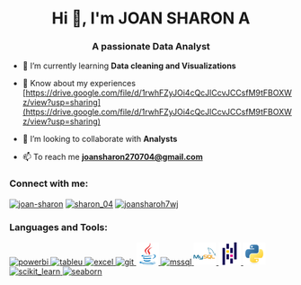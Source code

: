 <h1 align="center">Hi 👋, I'm JOAN SHARON A</h1>
<h3 align="center">A passionate Data Analyst</h3>

- 🌱 I’m currently learning **Data cleaning and Visualizations**

- 📄 Know about my experiences [https://drive.google.com/file/d/1rwhFZyJOi4cQcJlCcvJCCsfM9tFBOXWz/view?usp=sharing](https://drive.google.com/file/d/1rwhFZyJOi4cQcJlCcvJCCsfM9tFBOXWz/view?usp=sharing)

- 🤝 I’m looking to collaborate with **Analysts**

- 📫 To reach me **joansharon270704@gmail.com**

<h3 align="left">Connect with me:</h3>
<p align="left">
<a href="https://linkedin.com/in/joan-sharon" target="blank"><img align="center" src="https://raw.githubusercontent.com/rahuldkjain/github-profile-readme-generator/master/src/images/icons/Social/linked-in-alt.svg" alt="joan-sharon" height="30" width="40" /></a>
<a href="https://www.leetcode.com/sharon_04" target="blank"><img align="center" src="https://raw.githubusercontent.com/rahuldkjain/github-profile-readme-generator/master/src/images/icons/Social/leet-code.svg" alt="sharon_04" height="30" width="40" /></a>
<a href="https://auth.geeksforgeeks.org/user/joansharoh7wj" target="blank"><img align="center" src="https://raw.githubusercontent.com/rahuldkjain/github-profile-readme-generator/master/src/images/icons/Social/geeks-for-geeks.svg" alt="joansharoh7wj" height="30" width="40" /></a>
</p>

<h3 align="left">Languages and Tools:</h3>
<p align="left"> <a href="https://www.datacamp.com/blog/all-about-power-bi" target="_blank" rel="noreferrer"> <img src="https://images.datacamp.com/image/upload/v1724169856/image_ff55d03003.png" alt="powerbi" width="40" height="40"/> </a><a href="<a href="https://www.selectdistinct.co.uk/business-analytics-technologies/tableau-overview/" target="_blank" rel="noreferrer"> <img src="https://www.selectdistinct.co.uk/wp-content/uploads/2023/03/Tableau-logo-removebg-preview.png" alt="tableu" width="40" height="40"/> </a><a href="https://www.veryicon.com/icons/application/skills-section/microsoft-excel-10.html" rel="noreferrer"> <img src="https://icons.veryicon.com/png/o/application/skills-section/microsoft-excel-10.png" alt="excel" width="40" height="40"/> </a><a href="https://git-scm.com/" target="_blank" rel="noreferrer"> <img src="https://www.vectorlogo.zone/logos/git-scm/git-scm-icon.svg" alt="git" width="40" height="40"/> </a> <a href="https://www.java.com" target="_blank" rel="noreferrer"> <img src="https://raw.githubusercontent.com/devicons/devicon/master/icons/java/java-original.svg" alt="java" width="40" height="40"/> </a> <a href="https://www.microsoft.com/en-us/sql-server" target="_blank" rel="noreferrer"> <img src="https://www.svgrepo.com/show/303229/microsoft-sql-server-logo.svg" alt="mssql" width="40" height="40"/> </a> <a href="https://www.mysql.com/" target="_blank" rel="noreferrer"> <img src="https://raw.githubusercontent.com/devicons/devicon/master/icons/mysql/mysql-original-wordmark.svg" alt="mysql" width="40" height="40"/> </a> <a href="https://pandas.pydata.org/" target="_blank" rel="noreferrer"> <img src="https://raw.githubusercontent.com/devicons/devicon/2ae2a900d2f041da66e950e4d48052658d850630/icons/pandas/pandas-original.svg" alt="pandas" width="40" height="40"/> </a> <a href="https://www.python.org" target="_blank" rel="noreferrer"> <img src="https://raw.githubusercontent.com/devicons/devicon/master/icons/python/python-original.svg" alt="python" width="40" height="40"/> </a> <a href="https://scikit-learn.org/" target="_blank" rel="noreferrer"> <img src="https://upload.wikimedia.org/wikipedia/commons/0/05/Scikit_learn_logo_small.svg" alt="scikit_learn" width="40" height="40"/> </a> <a href="https://seaborn.pydata.org/" target="_blank" rel="noreferrer"> <img src="https://seaborn.pydata.org/_images/logo-mark-lightbg.svg" alt="seaborn" width="40" height="40"/> </a> </p>
